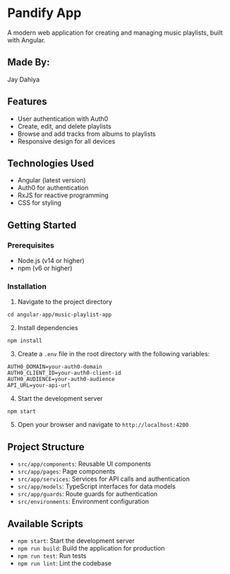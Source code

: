 # Pandify App

A modern web application for creating and managing music playlists, built with Angular.

## Made By:

Jay Dahiya

## Features

- User authentication with Auth0
- Create, edit, and delete playlists
- Browse and add tracks from albums to playlists
- Responsive design for all devices

## Technologies Used

- Angular (latest version)
- Auth0 for authentication
- RxJS for reactive programming
- CSS for styling

## Getting Started

### Prerequisites

- Node.js (v14 or higher)
- npm (v6 or higher)

### Installation

1. Navigate to the project directory
```
cd angular-app/music-playlist-app
```

2. Install dependencies
```
npm install
```

3. Create a `.env` file in the root directory with the following variables:
```
AUTH0_DOMAIN=your-auth0-domain
AUTH0_CLIENT_ID=your-auth0-client-id
AUTH0_AUDIENCE=your-auth0-audience
API_URL=your-api-url
```

4. Start the development server
```
npm start
```

5. Open your browser and navigate to `http://localhost:4200`

## Project Structure

- `src/app/components`: Reusable UI components
- `src/app/pages`: Page components
- `src/app/services`: Services for API calls and authentication
- `src/app/models`: TypeScript interfaces for data models
- `src/app/guards`: Route guards for authentication
- `src/environments`: Environment configuration

## Available Scripts

- `npm start`: Start the development server
- `npm run build`: Build the application for production
- `npm run test`: Run tests
- `npm run lint`: Lint the codebase